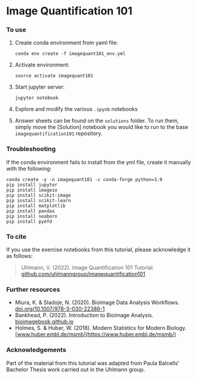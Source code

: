 # Image Quantification 101

### To use
1. Create conda environment from yaml file:
    ```
    conda env create -f imagequant101_env.yml
    ```

2. Activate environment:
    ```
    source activate imagequant101
    ```
    
3. Start jupyter server:
    ```
    jupyter notebook
    ```
    
4. Explore and modify the various `.ipynb` notebooks

5. Answer sheets can be found on the `solutions` folder. To run them, simply move the [Solution] notebook you would like to run to the base `imagequantification101` repository.

### Troubleshooting
If the conda environment fails to install from the yml file, create it manually with the following:

    conda create -y -n imagequant101 -c conda-forge python=3.9
    pip install jupyter
    pip install imageio
    pip install scikit-image
    pip install scikit-learn
    pip install matplotlib
    pip install pandas
    pip install seaborn
    pip install pyefd

### To cite
If you use the exercise notebooks from this tutorial, please acknowledge it as follows:
> Uhlmann, V. (2022). Image Quantification 101 Tutorial. [github.com/uhlmanngroup/imagequantification101](https://github.com/uhlmanngroup/imagequantification101)

### Further resources
* Miura, K. & Sladoje, N. (2020). Bioimage Data Analysis Workflows. [doi.org/10.1007/978-3-030-22386-1](https://doi.org/10.1007/978-3-030-22386-1)
* Bankhead, P. (2022). Introduction to Bioimage Analysis. [bioimagebook.github.io](https://bioimagebook.github.io/)
* Holmes, S. & Huber, W. (2018). Modern Statistics for Modern Biology. [www.huber.embl.de/msmb](https://www.huber.embl.de/msmb/)

### Acknowledgements
Part of the material from this tutorial was adapted from Paula Balcells' Bachelor Thesis work carried out in the Uhlmann group. 
